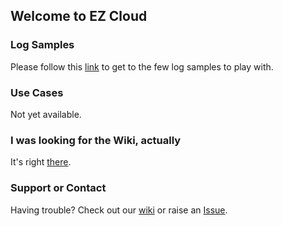 ## Welcome to EZ Cloud

### Log Samples

Please follow this [link](samples/) to get to the few log samples to play with.

### Use Cases

Not yet available.

### I was looking for the Wiki, actually

It's right [there](https://github.com/logrhythm/EZ-Cloud/wiki).

### Support or Contact

Having trouble? Check out our [wiki](https://github.com/logrhythm/EZ-Cloud/wiki) or raise an [Issue](https://github.com/logrhythm/EZ-Cloud/issues).
